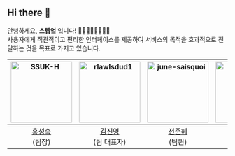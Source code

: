 ## Hi there 👋

안녕하세요, **스텝업** 입니다! 🙋‍♀️🙋‍♂️🙋‍♀️🙋‍♀️ <br />
사용자에게 직관적이고 편리한 인터페이스를 제공하여 서비스의 목적을 효과적으로 전달하는 것을 목표로 가지고 있습니다.
<br />

| <img src="https://avatars.githubusercontent.com/u/134491629?v=4" alt="SSUK-H" width="140px"/> | <img src="https://avatars.githubusercontent.com/u/159886577?v=4" alt="rlawlsdud1" width="140px"/> | <img src="https://avatars.githubusercontent.com/u/178988254?v=4" alt="june-saisquoi" width="140px"/> | <img src="https://avatars.githubusercontent.com/u/128772605?v=4" alt="oneju" width="140px"/> |
| :---------------------------------------: | :---------------------------------------: | :---------------------------------------: | :---------------------------------------: |
| [홍성숙](https://github.com/SSUK-H) <br /> (팀장) | [김진영](https://github.com/rlawlsdud1) <br /> (팀 대표자) | [전준혜](https://github.com/june-saisquoi) <br /> (팀원) | [노원주](https://github.com/oneju) <br /> (팀원) |

<br />
